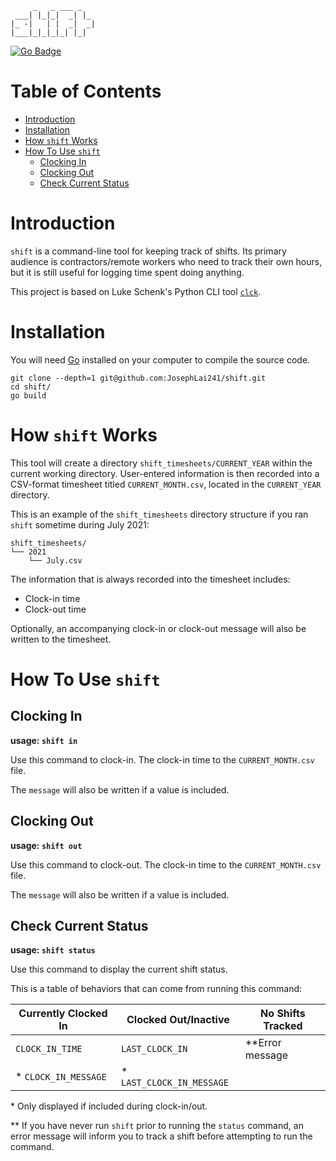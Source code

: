          _   _ ___ _   
     ___| |_|_|  _| |_ 
    |_ -|   | |  _|  _|
    |___|_|_|_|_| |_|

[![Go Badge](https://img.shields.io/badge/-lang-blue?logo=go)][Go]

# Table of Contents

* [Introduction](#introduction)
* [Installation](#installation)
* [How `shift` Works](#how-shift-works)
* [How To Use `shift`](#how-to-use-shift)
    + [Clocking In](#clocking-in)
    + [Clocking Out](#clocking-out)
    + [Check Current Status](#check-current-status)

# Introduction

`shift` is a command-line tool for keeping track of shifts. Its primary audience is contractors/remote workers who need to track their own hours, but it is still useful for logging time spent doing anything.

This project is based on Luke Schenk's Python CLI tool [`clck`][clck].

# Installation

You will need [Go][Go] installed on your computer to compile the source code.

```
git clone --depth=1 git@github.com:JosephLai241/shift.git
cd shift/
go build
```

# How `shift` Works

This tool will create a directory `shift_timesheets/CURRENT_YEAR` within the current working directory. User-entered information is then recorded into a CSV-format timesheet titled `CURRENT_MONTH.csv`, located in the `CURRENT_YEAR` directory.

This is an example of the `shift_timesheets` directory structure if you ran `shift` sometime during July 2021:

```
shift_timesheets/
└── 2021
    └── July.csv
```

The information that is always recorded into the timesheet includes:

* Clock-in time
* Clock-out time

Optionally, an accompanying clock-in or clock-out message will also be written to the timesheet.

# How To Use `shift`

## Clocking In

**usage: `shift in`**

Use this command to clock-in. The clock-in time to the `CURRENT_MONTH.csv` file.

The `message` will also be written if a value is included.

## Clocking Out

**usage: `shift out`**

Use this command to clock-out. The clock-in time to the `CURRENT_MONTH.csv` file.

The `message` will also be written if a value is included.

## Check Current Status

**usage: `shift status`**

Use this command to display the current shift status.

This is a table of behaviors that can come from running this command:

| Currently Clocked In      | Clocked Out/Inactive           | No Shifts Tracked |
|---------------------------|--------------------------------|-------------------|
| `CLOCK_IN_TIME`           | `LAST_CLOCK_IN`                | **Error message   |
| * `CLOCK_IN_MESSAGE`      | * `LAST_CLOCK_IN_MESSAGE`      |                   |

\* Only displayed if included during clock-in/out.

\** If you have never run `shift` prior to running the `status` command, an error message will inform you to track a shift before attempting to run the command.

<!-- Links -->
[Go]: https://golang.org/
[clck]: https://github.com/LukeDSchenk/clck
